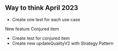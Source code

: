 ## Way to think April 2023

- Create one test for each use case

New feature Conjured item

- Create test for conjured item
- Create new updateQualityV2 with Strategy Pattern
